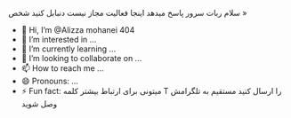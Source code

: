 سلام ربات سرور پاسخ میدهد اینجا فعالیت مجاز نیست دنبابل کنید شخص »
- 👋 Hi, I’m @Alizza mohanei 404
- 👀 I’m interested in ...
- 🌱 I’m currently learning ...
- 💞️ I’m looking to collaborate on ...
- 📫 How to reach me ...
- 😄 Pronouns: ...
- ⚡ Fun fact: میتونی برای ارتباط بیشتر کلمه T  را  ارسال کنید مستقیم به تلگرامش وصل شوید 

<!---
Alizza56/Alizza56 is a ✨ special ✨ repository because its `README.md` (this file) appears on your GitHub profile.
You can click the Preview link to take a look at your changes.
--->
